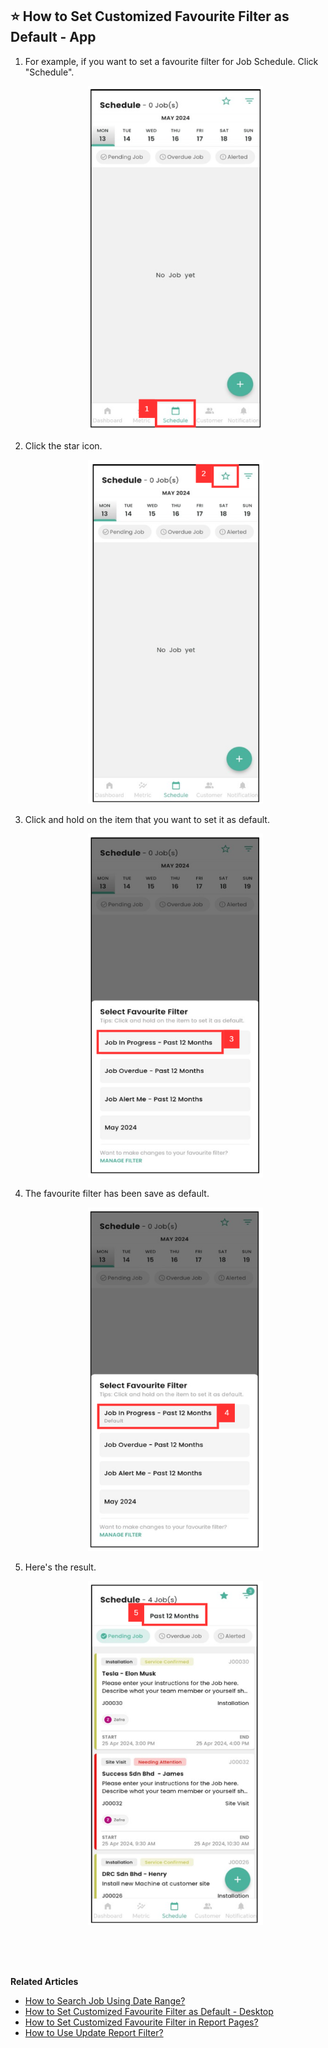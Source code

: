 
## ⭐ How to Set Customized Favourite Filter as Default - App

1. For example, if you want to set a favourite filter for Job Schedule. Click "Schedule".

   <p align="center">
     <img src="img/How_to_Set_Favourite_Filter_as_Default_In_App_Step_1.png" alt="Set Favourite Filter As Default Step 1" width="280" height="550">
   </p>

2. Click the star icon.

   <p align="center">
     <img src="img/How_to_Set_Favourite_Filter_as_Default_In_App_Step_2.png" alt="Set Favourite Filter As Default Step 2" width="280" height="550">
   </p>
   
3. Click and hold on the item that you want to set it as default.

   <p align="center">
     <img src="img/How_to_Set_Favourite_Filter_as_Default_In_App_Step_3.png" alt="Set Favourite Filter As Default Step 3" width="280" height="550">
   </p>

4. The favourite filter has been save as default.

   <p align="center">
     <img src="img/How_to_Set_Favourite_Filter_as_Default_In_App_Step_4.png" alt="Set Favourite Filter As Default Step 4" width="280" height="550">
   </p>
   
5. Here's the result.

   <p align="center">
     <img src="img/How_to_Set_Favourite_Filter_as_Default_In_App_Result.png" alt="Set Favourite Filter As Default Result" width="280" height="550">
   </p>

<br><br><br>

**Related Articles**<br>
- [How to Search Job Using Date Range?](Job_Filter_by_Date_Range.md)
- [How to Set Customized Favourite Filter as Default - Desktop ](Default_Favourite_Filter.md)
- [How to Set Customized Favourite Filter in Report Pages?](Customize_Filter_in_Report_Pages.md)
- [How to Use Update Report Filter?](Job_Update_Report_Filter.md)
